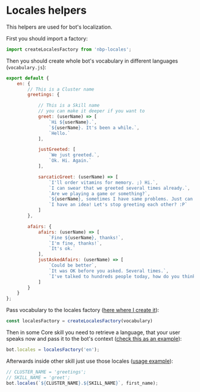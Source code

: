 # Locales helpers
This helpers are used for bot's localization. 

First you should import a factory:

```js
import createLocalesFactory from 'nbp-locales';
```

Then you should create whole bot's vocabulary in different languages (`vocabulary.js`):

```js
export default {
    en: {
        // This is a Cluster name
        greetings: {

            // This is a Skill name
            // you can make it deeper if you want to
            greet: (userName) => [
                `Hi ${userName}.`,
                `${userName}. It's been a while.`,
                `Hello.`
            ],

            justGreeted: [
                `We just greeted.`,
                `Ok. Hi. Again.`
            ],

            sarcaticGreet: (userName) => [
                `I'll order vitamins for memory. ;) Hi.`,
                `I can swear that we greeted several times already.`,
                `Are we playing a game or something?`,
                `${userName}, sometimes I have same problems. Just can't remember what I did before. We greeted several times already. I swear.`,
                `I have an idea! Let's stop greeting each other? :P`
            ]
        },

        afairs: {
            afairs: (userName) => [
                `Fine ${userName}, thanks!`,
                `I'm fine, thanks!`,
                `It's ok.`
            ],
            justAskedAfairs: (userName) => [
                `Could be better`,
                `It was OK before you asked. Several times.`,
                `I've talked to hundreds people today, how do you think?`
            ]
        }
    }
};
```

Pass vocabulary to the locales factory ([here where I create it](https://github.com/evilai/nodejs-bot-platform/blob/master/src/bot/platforms/messenger/bot-name/router-builder.js#L32)):

```js
const localesFactory = createLocalesFactory(vocabulary)
```

Then in some Core skill you need to retrieve a language, that your user speaks now and pass it to the bot's context ([check this as an example](https://github.com/evilai/nodejs-bot-platform/blob/master/src/bot/skills/clusters/core/locales.js)):
 
 ```js
 bot.locales = localesFactory('en');
 ```
 
 Afterwards inside other skill just use those locales ([usage example](https://github.com/evilai/nodejs-bot-platform/blob/master/src/bot/skills/clusters/minor/greetings/greet.js#L14)):
 
 ```js
 // CLUSTER_NAME = 'greetings';
 // SKILL_NAME = 'greet';
 bot.locales(`${CLUSTER_NAME}.${SKILL_NAME}`, first_name);
 ```